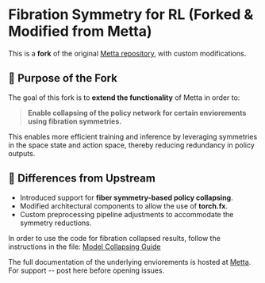 # Fibration Symmetry for RL (Forked & Modified from Metta)

This is a **fork** of the original [Metta repository](https://github.com/Metta-AI/metta), with custom modifications.

## 🔧 Purpose of the Fork

The goal of this fork is to **extend the functionality** of Metta in order to:

> **Enable collapsing of the policy network for certain enviorements using fibration symmetries.**

This enables more efficient training and inference by leveraging symmetries in the space state and action space, thereby reducing redundancy in policy outputs.

## 🔄 Differences from Upstream

- Introduced support for **fiber symmetry-based policy collapsing**.
- Modified architectural components to allow the use of **torch.fx**.
- Custom preprocessing pipeline adjustments to accommodate the symmetry reductions.

In order to use the code for fibration collapsed results, follow the instructions in the file: [Model Collapsing Guide](model_collapsing_guide.MD)


The full documentation of the underlying enviorements is hosted at [Metta](https://huggingface.co/metta-ai/baseline.v0.1.0").  For support -- post here before opening issues.

